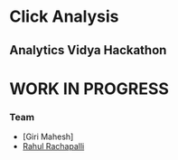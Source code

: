 
# Click Analysis
## Analytics Vidya Hackathon


# WORK IN PROGRESS          


### Team
- [Giri Mahesh]
- [Rahul Rachapalli](https://github.com/rahulr56)
